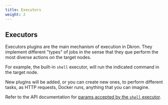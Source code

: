 ```yaml
---
title: Executors
weight: 2
---
```


## Executors

Executors plugins are the main mechanism of execution in Dkron. They implement different "types" of jobs in the sense that they que perform the most diverse actions on the target nodes.

For example, the built-in `shell` executor, will run the indicated command in the target node.

New plugins will be added, or you can create new ones, to perform different tasks, as HTTP requests, Docker runs, anything that you can imagine.

Refer to the API documentation for [params accepted by the `shell` executor](https://dkron.io/usage/api/#executor-shell).
